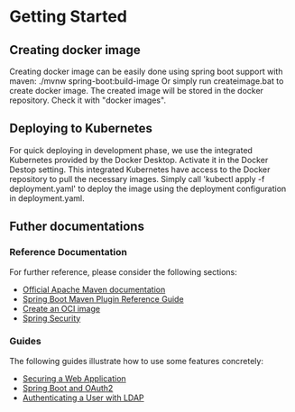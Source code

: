 # Getting Started

## Creating docker image
Creating docker image can be easily done using spring boot support with maven: ./mvnw spring-boot:build-image
Or simply run createimage.bat to create docker image.
The created image will be stored in the docker repository. Check it with "docker images".

## Deploying to Kubernetes
For quick deploying in development phase, we use the integrated Kubernetes provided by the Docker Desktop. Activate it in the Docker Destop setting.
This integrated Kubernetes have access to the Docker repository to pull the necessary images.
Simply call 'kubectl apply -f deployment.yaml' to deploy the image using the deployment configuration in deployment.yaml.

## Futher documentations
### Reference Documentation
For further reference, please consider the following sections:

* [Official Apache Maven documentation](https://maven.apache.org/guides/index.html)
* [Spring Boot Maven Plugin Reference Guide](https://docs.spring.io/spring-boot/docs/2.4.4/maven-plugin/reference/html/)
* [Create an OCI image](https://docs.spring.io/spring-boot/docs/2.4.4/maven-plugin/reference/html/#build-image)
* [Spring Security](https://docs.spring.io/spring-boot/docs/2.4.4/reference/htmlsingle/#boot-features-security)

### Guides
The following guides illustrate how to use some features concretely:

* [Securing a Web Application](https://spring.io/guides/gs/securing-web/)
* [Spring Boot and OAuth2](https://spring.io/guides/tutorials/spring-boot-oauth2/)
* [Authenticating a User with LDAP](https://spring.io/guides/gs/authenticating-ldap/)


